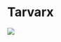 # Tarvarx
<picture>
<source 
  srcset="https://github-readme-stats.vercel.app/api?username=Tarvax&show_icons=true&theme=dark"
  media="(prefers-color-scheme: dark)"
/>
<source
  srcset="https://github-readme-stats.vercel.app/api?username=Tarvax&show_icons=true"
  media="(prefers-color-scheme: light), (prefers-color-scheme: no-preference)"
/>
<img src="https://github-readme-stats.vercel.app/api?username=Tarvax&show_icons=true" />
</picture>

